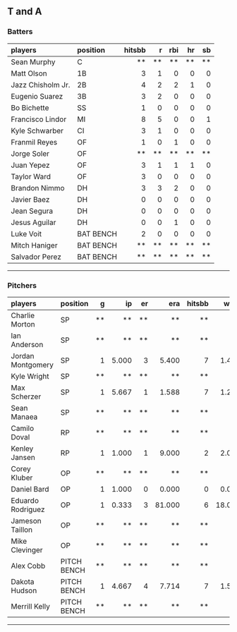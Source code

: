 ## T and A

### Batters

 
|players           |position  | hitsbb|  r| rbi| hr| sb| 
|:-----------------|:---------|------:|--:|---:|--:|--:| 
|Sean Murphy       |C         |     **| **|  **| **| **| 
|Matt Olson        |1B        |      3|  1|   0|  0|  0| 
|Jazz Chisholm Jr. |2B        |      4|  2|   2|  1|  0| 
|Eugenio Suarez    |3B        |      3|  2|   0|  0|  0| 
|Bo Bichette       |SS        |      1|  0|   0|  0|  0| 
|Francisco Lindor  |MI        |      8|  5|   0|  0|  1| 
|Kyle Schwarber    |CI        |      3|  1|   0|  0|  0| 
|Franmil Reyes     |OF        |      1|  0|   1|  0|  0| 
|Jorge Soler       |OF        |     **| **|  **| **| **| 
|Juan Yepez        |OF        |      3|  1|   1|  1|  0| 
|Taylor Ward       |OF        |      3|  0|   0|  0|  0| 
|Brandon Nimmo     |DH        |      3|  3|   2|  0|  0| 
|Javier Baez       |DH        |      0|  0|   0|  0|  0| 
|Jean Segura       |DH        |      0|  0|   0|  0|  0| 
|Jesus Aguilar     |DH        |      0|  0|   1|  0|  0| 
|Luke Voit         |BAT BENCH |      2|  0|   0|  0|  0| 
|Mitch Haniger     |BAT BENCH |     **| **|  **| **| **| 
|Salvador Perez    |BAT BENCH |     **| **|  **| **| **| 


* * *

### Pitchers

 
|players           |position    |  g|    ip| er|    era| hitsbb|   whip| so|  w| sv| 
|:-----------------|:-----------|--:|-----:|--:|------:|------:|------:|--:|--:|--:| 
|Charlie Morton    |SP          | **|    **| **|     **|     **|     **| **| **| **| 
|Ian Anderson      |SP          | **|    **| **|     **|     **|     **| **| **| **| 
|Jordan Montgomery |SP          |  1| 5.000|  3|  5.400|      7|  1.400|  3|  0|  0| 
|Kyle Wright       |SP          | **|    **| **|     **|     **|     **| **| **| **| 
|Max Scherzer      |SP          |  1| 5.667|  1|  1.588|      7|  1.235|  4|  1|  0| 
|Sean Manaea       |SP          | **|    **| **|     **|     **|     **| **| **| **| 
|Camilo Doval      |RP          | **|    **| **|     **|     **|     **| **| **| **| 
|Kenley Jansen     |RP          |  1| 1.000|  1|  9.000|      2|  2.000|  0|  0|  0| 
|Corey Kluber      |OP          | **|    **| **|     **|     **|     **| **| **| **| 
|Daniel Bard       |OP          |  1| 1.000|  0|  0.000|      0|  0.000|  1|  0|  1| 
|Eduardo Rodriguez |OP          |  1| 0.333|  3| 81.000|      6| 18.000|  0|  0|  0| 
|Jameson Taillon   |OP          | **|    **| **|     **|     **|     **| **| **| **| 
|Mike Clevinger    |OP          | **|    **| **|     **|     **|     **| **| **| **| 
|Alex Cobb         |PITCH BENCH | **|    **| **|     **|     **|     **| **| **| **| 
|Dakota Hudson     |PITCH BENCH |  1| 4.667|  4|  7.714|      7|  1.500|  2|  0|  0| 
|Merrill Kelly     |PITCH BENCH | **|    **| **|     **|     **|     **| **| **| **| 


* * *


